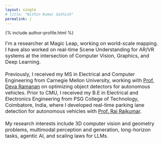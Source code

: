 ```yaml
---
layout: single
# title: "Nithin Kumar Sathish"
permalink: /
---
```


{% include author-profile.html %}

<style>
  .home-bio { max-width: 800px; }
  .home-bio p { font-size: 16px; margin-bottom: 20px; }
  @media (max-width: 900px) {
    .home-bio { padding: 0 16px; }
  }
  @media (prefers-reduced-motion: reduce) {
    * { scroll-behavior: auto; }
  }
</style>

<section class="home-bio">
  <p>I'm a researcher at Magic Leap, working on world-scale mapping. I have also worked on real-time Scene Understanding for AR/VR systems at the intersection of Computer Vision, Graphics, and Deep Learning.</p>

  <p>Previously, I received my MS in Electrical and Computer Engineering from Carnegie Mellon University, working with <a href="https://www.cs.cmu.edu/~deva/" target="_blank">Prof. Deva Ramanan</a> on optimizing object detectors for autonomous vehicles. Prior to CMU, I received my B.E in Electrical and Electronics Engineering from PSG College of Technology, Coimbatore, India, where I developed real-time parking lane detection for autonomous vehicles with <a href="https://www.ece.cmu.edu/directory/rajkumar.html" target="_blank">Prof. Raj Rajkumar</a>.</p>

  <p>My research interests include 3D computer vision and geometry problems, multimodal perception and generation, long-horizon tasks, agentic AI, and scaling laws for LLMs.</p>
</section>
